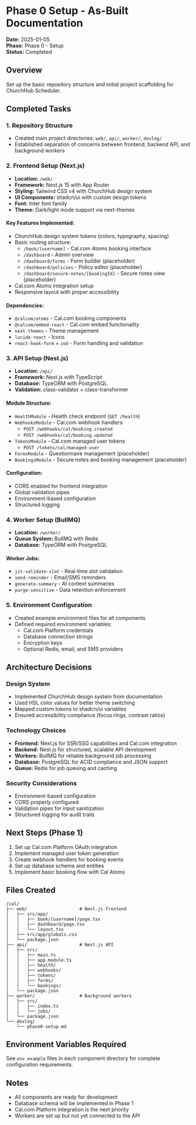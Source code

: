 # Phase 0 Setup - As-Built Documentation

**Date:** 2025-01-05  
**Phase:** Phase 0 - Setup  
**Status:** Completed

## Overview
Set up the basic repository structure and initial project scaffolding for ChurchHub Scheduler.

## Completed Tasks

### 1. Repository Structure
- Created main project directories: `web/`, `api/`, `worker/`, `devlog/`
- Established separation of concerns between frontend, backend API, and background workers

### 2. Frontend Setup (Next.js)
- **Location:** `/web/`
- **Framework:** Next.js 15 with App Router
- **Styling:** Tailwind CSS v4 with ChurchHub design system
- **UI Components:** shadcn/ui with custom design tokens
- **Font:** Inter font family
- **Theme:** Dark/light mode support via next-themes

#### Key Features Implemented:
- ChurchHub design system tokens (colors, typography, spacing)
- Basic routing structure:
  - `/book/[username]` - Cal.com Atoms booking interface
  - `/dashboard` - Admin overview
  - `/dashboard/forms` - Form builder (placeholder)
  - `/dashboard/policies` - Policy editor (placeholder)
  - `/dashboard/secure-notes/[bookingId]` - Secure notes view (placeholder)
- Cal.com Atoms integration setup
- Responsive layout with proper accessibility

#### Dependencies:
- `@calcom/atoms` - Cal.com booking components
- `@calcom/embed-react` - Cal.com embed functionality
- `next-themes` - Theme management
- `lucide-react` - Icons
- `react-hook-form` + `zod` - Form handling and validation

### 3. API Setup (Nest.js)
- **Location:** `/api/`
- **Framework:** Nest.js with TypeScript
- **Database:** TypeORM with PostgreSQL
- **Validation:** class-validator + class-transformer

#### Module Structure:
- `HealthModule` - Health check endpoint (`GET /health`)
- `WebhooksModule` - Cal.com webhook handlers
  - `POST /webhooks/cal/booking.created`
  - `POST /webhooks/cal/booking.updated`
- `TokensModule` - Cal.com managed user tokens
  - `POST /tokens/cal/managed-user`
- `FormsModule` - Questionnaire management (placeholder)
- `BookingsModule` - Secure notes and booking management (placeholder)

#### Configuration:
- CORS enabled for frontend integration
- Global validation pipes
- Environment-based configuration
- Structured logging

### 4. Worker Setup (BullMQ)
- **Location:** `/worker/`
- **Queue System:** BullMQ with Redis
- **Database:** TypeORM with PostgreSQL

#### Worker Jobs:
- `jit-validate-slot` - Real-time slot validation
- `send-reminder` - Email/SMS reminders
- `generate-summary` - AI context summaries
- `purge-sensitive` - Data retention enforcement

### 5. Environment Configuration
- Created example environment files for all components
- Defined required environment variables:
  - Cal.com Platform credentials
  - Database connection strings
  - Encryption keys
  - Optional Redis, email, and SMS providers

## Architecture Decisions

### Design System
- Implemented ChurchHub design system from documentation
- Used HSL color values for better theme switching
- Mapped custom tokens to shadcn/ui variables
- Ensured accessibility compliance (focus rings, contrast ratios)

### Technology Choices
- **Frontend:** Next.js for SSR/SSG capabilities and Cal.com integration
- **Backend:** Nest.js for structured, scalable API development
- **Workers:** BullMQ for reliable background job processing
- **Database:** PostgreSQL for ACID compliance and JSON support
- **Queue:** Redis for job queuing and caching

### Security Considerations
- Environment-based configuration
- CORS properly configured
- Validation pipes for input sanitization
- Structured logging for audit trails

## Next Steps (Phase 1)
1. Set up Cal.com Platform OAuth integration
2. Implement managed user token generation
3. Create webhook handlers for booking events
4. Set up database schema and entities
5. Implement basic booking flow with Cal Atoms

## Files Created
```
/cal/
├── web/                    # Next.js frontend
│   ├── src/app/
│   │   ├── book/[username]/page.tsx
│   │   ├── dashboard/page.tsx
│   │   └── layout.tsx
│   ├── src/app/globals.css
│   └── package.json
├── api/                    # Nest.js API
│   ├── src/
│   │   ├── main.ts
│   │   ├── app.module.ts
│   │   ├── health/
│   │   ├── webhooks/
│   │   ├── tokens/
│   │   ├── forms/
│   │   └── bookings/
│   └── package.json
├── worker/                 # Background workers
│   ├── src/
│   │   ├── index.ts
│   │   └── jobs/
│   └── package.json
└── devlog/
    └── phase0-setup.md
```

## Environment Variables Required
See `env.example` files in each component directory for complete configuration requirements.

## Notes
- All components are ready for development
- Database schema will be implemented in Phase 1
- Cal.com Platform integration is the next priority
- Workers are set up but not yet connected to the API
